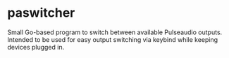 # paswitcher
Small Go-based program to switch between available Pulseaudio outputs. Intended to be used for easy output switching via keybind while keeping devices plugged in.
